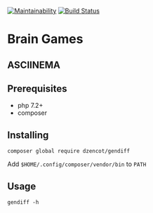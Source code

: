 [![Maintainability](https://api.codeclimate.com/v1/badges/982e5dc94d36b55c0719/maintainability)](https://codeclimate.com/github/dzencot/php-project-lvl1/maintainability)
[![Build Status](https://travis-ci.org/dzencot/php-project-lvl1.svg?branch=master)](https://travis-ci.org/dzencot/php-project-lvl1)

# Brain Games

## ASCIINEMA

## Prerequisites

* php 7.2+
* composer

## Installing

`composer global require dzencot/gendiff`

Add `$HOME/.config/composer/vendor/bin` to `PATH`

## Usage

`gendiff -h`
